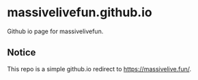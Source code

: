 # massivelivefun.github.io

Github io page for massivelivefun.

## Notice

This repo is a simple github.io redirect to https://massivelive.fun/.
